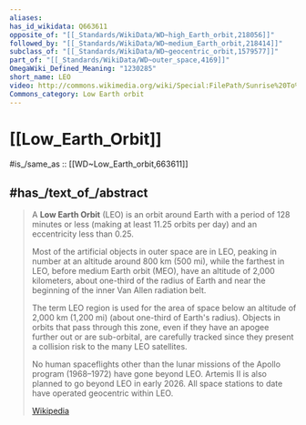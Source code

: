 ```yaml
---
aliases:
has_id_wikidata: Q663611
opposite_of: "[[_Standards/WikiData/WD~high_Earth_orbit,218056]]"
followed_by: "[[_Standards/WikiData/WD~medium_Earth_orbit,218414]]"
subclass_of: "[[_Standards/WikiData/WD~geocentric_orbit,1579577]]"
part_of: "[[_Standards/WikiData/WD~outer_space,4169]]"
OmegaWiki_Defined_Meaning: "1230285"
short_name: LEO
video: http://commons.wikimedia.org/wiki/Special:FilePath/Sunrise%20To%20Sunset%20Aboard%20The%20ISS.ogv
Commons_category: Low Earth orbit
---
```


# [[Low_Earth_Orbit]] 

#is_/same_as :: [[WD~Low_Earth_orbit,663611]] 

## #has_/text_of_/abstract 

> A **Low Earth Orbit** (LEO) is an orbit around Earth with a period of 128 minutes or less 
> (making at least 11.25 orbits per day) and an eccentricity less than 0.25. 
> 
> Most of the artificial objects in outer space are in LEO, 
> peaking in number at an altitude around 800 km (500 mi), while the farthest in LEO, 
> before medium Earth orbit (MEO), have an altitude of 2,000 kilometers, 
> about one-third of the radius of Earth and near the beginning of the inner Van Allen radiation belt.
>
> The term LEO region is used for the area of space below an altitude of 2,000 km (1,200 mi) (about one-third of Earth's radius). Objects in orbits that pass through this zone, even if they have an apogee further out or are sub-orbital, are carefully tracked since they present a collision risk to the many LEO satellites.
>
> No human spaceflights other than the lunar missions of the Apollo program (1968–1972) have gone beyond LEO. Artemis II is also planned to go beyond LEO in early 2026. All space stations to date have operated geocentric within LEO.
>
> [Wikipedia](https://en.wikipedia.org/wiki/Low%20Earth%20orbit) 

